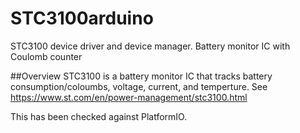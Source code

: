 # STC3100arduino
STC3100 device driver and device manager.  Battery monitor IC with Coulomb counter

##Overview
STC3100 is a battery monitor IC that tracks battery consumption/coloumbs, voltage, current, and temperture. 
See  https://www.st.com/en/power-management/stc3100.html

This has been checked against PlatformIO. 
